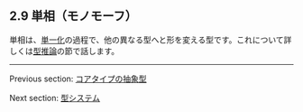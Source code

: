 ## 2.9 単相（モノモーフ）

単相は、[単一化](type-system-unification.md)の過程で、他の異なる型へと形を変える型です。これについて詳しくは[型推論](type-system-type-inference.md)の節で話します。

---

Previous section: [コアタイプの抽象型](types-abstract-core-type.md)

Next section: [型システム](type-system.md)